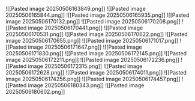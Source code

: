 ![[Pasted image 20250506163849.png]]
![[Pasted image 20250506165844.png]]
![[Pasted image 20250506165935.png]]
![[Pasted image 20250506170132.png]]
![[Pasted image 20250506170208.png]]
![[Pasted image 20250506170441.png]]
![[Pasted image 20250506170531.png]]
![[Pasted image 20250506170622.png]]
![[Pasted image 20250506170655.png]]
![[Pasted image 20250506171017.png]]
![[Pasted image 20250506171647.png]]
![[Pasted image 20250506171830.png]]
![[Pasted image 20250506172145.png]]
![[Pasted image 20250506172211.png]]
![[Pasted image 20250506172236.png]]
![[Pasted image 20250506172315.png]]
![[Pasted image 20250506172628.png]]
![[Pasted image 20250506174011.png]]
![[Pasted image 20250506174256.png]]
![[Pasted image 20250506174457.png]]
![[Pasted image 20250506180343.png]]
![[Pasted image 20250506180602.png]]
